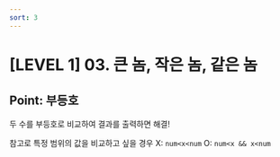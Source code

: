 ```yaml
---
sort: 3
---
```


# [LEVEL 1] 03. 큰 놈, 작은 놈, 같은 놈


## Point: 부등호

두 수를 부등호로 비교하여 결과를 출력하면 해결!

참고로 특정 범위의 값을 비교하고 싶을 경우 
X: `num<x<num`
O: `num<x && x<num`
